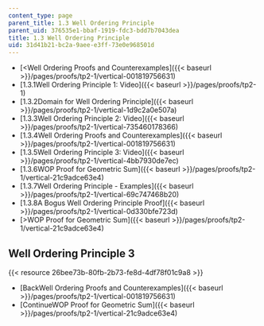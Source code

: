 ```yaml
---
content_type: page
parent_title: 1.3 Well Ordering Principle
parent_uid: 376535e1-bbaf-1919-fdc3-bdd7b7043dea
title: 1.3 Well Ordering Principle
uid: 31d41b21-bc2a-9aee-e3ff-73e0e968501d
---
```


*   [\<Well Ordering Proofs and Counterexamples]({{< baseurl >}}/pages/proofs/tp2-1/vertical-001819756631)
*   [1.3.1Well Ordering Principle 1: Video]({{< baseurl >}}/pages/proofs/tp2-1)
*   [1.3.2Domain for Well Ordering Principle]({{< baseurl >}}/pages/proofs/tp2-1/vertical-1d9c2a0e507a)
*   [1.3.3Well Ordering Principle 2: Video]({{< baseurl >}}/pages/proofs/tp2-1/vertical-735460178366)
*   [1.3.4Well Ordering Proofs and Counterexamples]({{< baseurl >}}/pages/proofs/tp2-1/vertical-001819756631)
*   [1.3.5Well Ordering Principle 3: Video]({{< baseurl >}}/pages/proofs/tp2-1/vertical-4bb7930de7ec)
*   [1.3.6WOP Proof for Geometric Sum]({{< baseurl >}}/pages/proofs/tp2-1/vertical-21c9adce63e4)
*   [1.3.7Well Ordering Principle - Examples]({{< baseurl >}}/pages/proofs/tp2-1/vertical-69c747468b20)
*   [1.3.8A Bogus Well Ordering Principle Proof]({{< baseurl >}}/pages/proofs/tp2-1/vertical-0d330bfe723d)
*   [\>WOP Proof for Geometric Sum]({{< baseurl >}}/pages/proofs/tp2-1/vertical-21c9adce63e4)

Well Ordering Principle 3
-------------------------

{{< resource 26bee73b-80fb-2b73-fe8d-4df78f01c9a8 >}}

*   [BackWell Ordering Proofs and Counterexamples]({{< baseurl >}}/pages/proofs/tp2-1/vertical-001819756631)
*   [ContinueWOP Proof for Geometric Sum]({{< baseurl >}}/pages/proofs/tp2-1/vertical-21c9adce63e4)